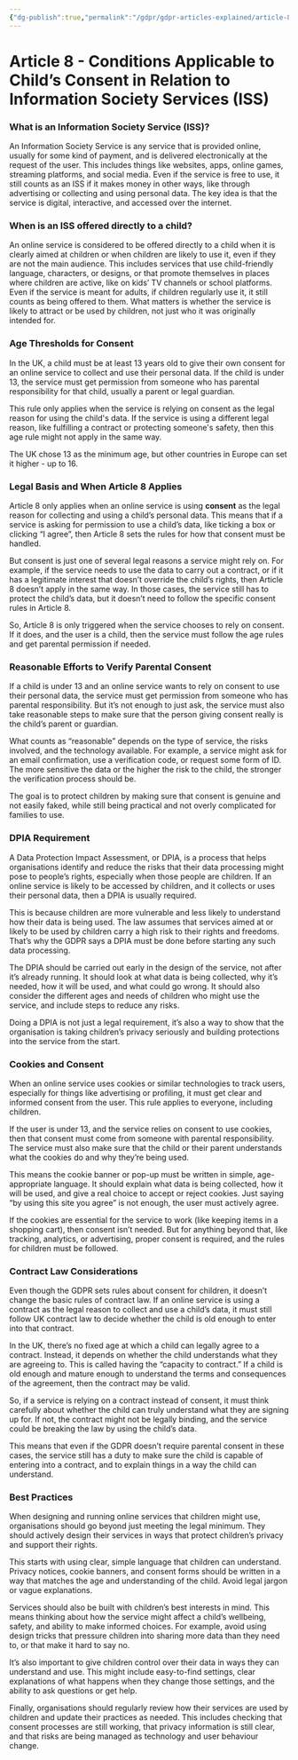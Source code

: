 ```yaml
---
{"dg-publish":true,"permalink":"/gdpr/gdpr-articles-explained/article-8-conditions-applicable-to-child-s-consent-in-relation-to-information-society-services-iss/","title":["Article 8 - Conditions Applicable to Child’s Consent in Relation to Information Society Services (ISS)"]}
---
```


# Article 8 - Conditions Applicable to Child’s Consent in Relation to Information Society Services (ISS)

### **What is an Information Society Service (ISS)?**

An Information Society Service is any service that is provided online, usually for some kind of payment, and is delivered electronically at the request of the user. This includes things like websites, apps, online games, streaming platforms, and social media. Even if the service is free to use, it still counts as an ISS if it makes money in other ways, like through advertising or collecting and using personal data. The key idea is that the service is digital, interactive, and accessed over the internet.

### **When is an ISS offered directly to a child?**

An online service is considered to be offered directly to a child when it is clearly aimed at children or when children are likely to use it, even if they are not the main audience. This includes services that use child-friendly language, characters, or designs, or that promote themselves in places where children are active, like on kids’ TV channels or school platforms. Even if the service is meant for adults, if children regularly use it, it still counts as being offered to them. What matters is whether the service is likely to attract or be used by children, not just who it was originally intended for.

### **Age Thresholds for Consent**

In the UK, a child must be at least 13 years old to give their own consent for an online service to collect and use their personal data. If the child is under 13, the service must get permission from someone who has parental responsibility for that child, usually a parent or legal guardian.

This rule only applies when the service is relying on consent as the legal reason for using the child's data. If the service is using a different legal reason, like fulfilling a contract or protecting someone's safety, then this age rule might not apply in the same way.

The UK chose 13 as the minimum age, but other countries in Europe can set it higher - up to 16.

### **Legal Basis and When Article 8 Applies**

Article 8 only applies when an online service is using **consent** as the legal reason for collecting and using a child’s personal data. This means that if a service is asking for permission to use a child’s data, like ticking a box or clicking “I agree”, then Article 8 sets the rules for how that consent must be handled.

But consent is just one of several legal reasons a service might rely on. For example, if the service needs to use the data to carry out a contract, or if it has a legitimate interest that doesn’t override the child’s rights, then Article 8 doesn’t apply in the same way. In those cases, the service still has to protect the child’s data, but it doesn’t need to follow the specific consent rules in Article 8.

So, Article 8 is only triggered when the service chooses to rely on consent. If it does, and the user is a child, then the service must follow the age rules and get parental permission if needed.

### **Reasonable Efforts to Verify Parental Consent**

If a child is under 13 and an online service wants to rely on consent to use their personal data, the service must get permission from someone who has parental responsibility. But it’s not enough to just ask, the service must also take reasonable steps to make sure that the person giving consent really is the child’s parent or guardian.

What counts as “reasonable” depends on the type of service, the risks involved, and the technology available. For example, a service might ask for an email confirmation, use a verification code, or request some form of ID. The more sensitive the data or the higher the risk to the child, the stronger the verification process should be.

The goal is to protect children by making sure that consent is genuine and not easily faked, while still being practical and not overly complicated for families to use.

### **DPIA Requirement**

A Data Protection Impact Assessment, or DPIA, is a process that helps organisations identify and reduce the risks that their data processing might pose to people’s rights, especially when those people are children. If an online service is likely to be accessed by children, and it collects or uses their personal data, then a DPIA is usually required.

This is because children are more vulnerable and less likely to understand how their data is being used. The law assumes that services aimed at or likely to be used by children carry a high risk to their rights and freedoms. That’s why the GDPR says a DPIA must be done before starting any such data processing.

The DPIA should be carried out early in the design of the service, not after it’s already running. It should look at what data is being collected, why it’s needed, how it will be used, and what could go wrong. It should also consider the different ages and needs of children who might use the service, and include steps to reduce any risks.

Doing a DPIA is not just a legal requirement, it’s also a way to show that the organisation is taking children’s privacy seriously and building protections into the service from the start.

### **Cookies and Consent**

When an online service uses cookies or similar technologies to track users, especially for things like advertising or profiling, it must get clear and informed consent from the user. This rule applies to everyone, including children.

If the user is under 13, and the service relies on consent to use cookies, then that consent must come from someone with parental responsibility. The service must also make sure that the child or their parent understands what the cookies do and why they’re being used.

This means the cookie banner or pop-up must be written in simple, age-appropriate language. It should explain what data is being collected, how it will be used, and give a real choice to accept or reject cookies. Just saying “by using this site you agree” is not enough, the user must actively agree.

If the cookies are essential for the service to work (like keeping items in a shopping cart), then consent isn’t needed. But for anything beyond that, like tracking, analytics, or advertising, proper consent is required, and the rules for children must be followed.

### **Contract Law Considerations**

Even though the GDPR sets rules about consent for children, it doesn’t change the basic rules of contract law. If an online service is using a contract as the legal reason to collect and use a child’s data, it must still follow UK contract law to decide whether the child is old enough to enter into that contract.

In the UK, there’s no fixed age at which a child can legally agree to a contract. Instead, it depends on whether the child understands what they are agreeing to. This is called having the “capacity to contract.” If a child is old enough and mature enough to understand the terms and consequences of the agreement, then the contract may be valid.

So, if a service is relying on a contract instead of consent, it must think carefully about whether the child can truly understand what they are signing up for. If not, the contract might not be legally binding, and the service could be breaking the law by using the child’s data.

This means that even if the GDPR doesn’t require parental consent in these cases, the service still has a duty to make sure the child is capable of entering into a contract, and to explain things in a way the child can understand.

### **Best Practices**

When designing and running online services that children might use, organisations should go beyond just meeting the legal minimum. They should actively design their services in ways that protect children’s privacy and support their rights.

This starts with using clear, simple language that children can understand. Privacy notices, cookie banners, and consent forms should be written in a way that matches the age and understanding of the child. Avoid legal jargon or vague explanations.

Services should also be built with children’s best interests in mind. This means thinking about how the service might affect a child’s wellbeing, safety, and ability to make informed choices. For example, avoid using design tricks that pressure children into sharing more data than they need to, or that make it hard to say no.

It’s also important to give children control over their data in ways they can understand and use. This might include easy-to-find settings, clear explanations of what happens when they change those settings, and the ability to ask questions or get help.

Finally, organisations should regularly review how their services are used by children and update their practices as needed. This includes checking that consent processes are still working, that privacy information is still clear, and that risks are being managed as technology and user behaviour change.